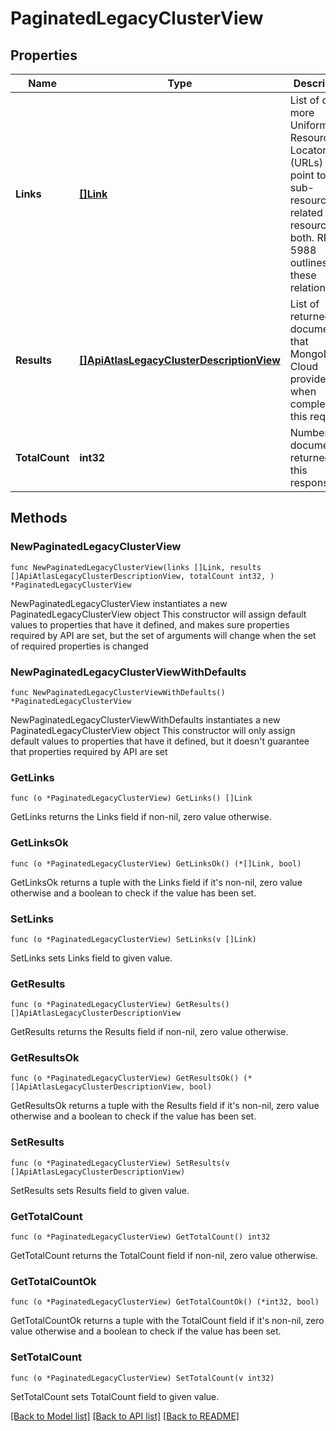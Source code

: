 # PaginatedLegacyClusterView

## Properties

Name | Type | Description | Notes
------------ | ------------- | ------------- | -------------
**Links** | [**[]Link**](Link.md) | List of one or more Uniform Resource Locators (URLs) that point to API sub-resources, related API resources, or both. RFC 5988 outlines these relationships. | [readonly] 
**Results** | [**[]ApiAtlasLegacyClusterDescriptionView**](ApiAtlasLegacyClusterDescriptionView.md) | List of returned documents that MongoDB Cloud providers when completing this request. | [readonly] 
**TotalCount** | **int32** | Number of documents returned in this response. | [readonly] 

## Methods

### NewPaginatedLegacyClusterView

`func NewPaginatedLegacyClusterView(links []Link, results []ApiAtlasLegacyClusterDescriptionView, totalCount int32, ) *PaginatedLegacyClusterView`

NewPaginatedLegacyClusterView instantiates a new PaginatedLegacyClusterView object
This constructor will assign default values to properties that have it defined,
and makes sure properties required by API are set, but the set of arguments
will change when the set of required properties is changed

### NewPaginatedLegacyClusterViewWithDefaults

`func NewPaginatedLegacyClusterViewWithDefaults() *PaginatedLegacyClusterView`

NewPaginatedLegacyClusterViewWithDefaults instantiates a new PaginatedLegacyClusterView object
This constructor will only assign default values to properties that have it defined,
but it doesn't guarantee that properties required by API are set

### GetLinks

`func (o *PaginatedLegacyClusterView) GetLinks() []Link`

GetLinks returns the Links field if non-nil, zero value otherwise.

### GetLinksOk

`func (o *PaginatedLegacyClusterView) GetLinksOk() (*[]Link, bool)`

GetLinksOk returns a tuple with the Links field if it's non-nil, zero value otherwise
and a boolean to check if the value has been set.

### SetLinks

`func (o *PaginatedLegacyClusterView) SetLinks(v []Link)`

SetLinks sets Links field to given value.


### GetResults

`func (o *PaginatedLegacyClusterView) GetResults() []ApiAtlasLegacyClusterDescriptionView`

GetResults returns the Results field if non-nil, zero value otherwise.

### GetResultsOk

`func (o *PaginatedLegacyClusterView) GetResultsOk() (*[]ApiAtlasLegacyClusterDescriptionView, bool)`

GetResultsOk returns a tuple with the Results field if it's non-nil, zero value otherwise
and a boolean to check if the value has been set.

### SetResults

`func (o *PaginatedLegacyClusterView) SetResults(v []ApiAtlasLegacyClusterDescriptionView)`

SetResults sets Results field to given value.


### GetTotalCount

`func (o *PaginatedLegacyClusterView) GetTotalCount() int32`

GetTotalCount returns the TotalCount field if non-nil, zero value otherwise.

### GetTotalCountOk

`func (o *PaginatedLegacyClusterView) GetTotalCountOk() (*int32, bool)`

GetTotalCountOk returns a tuple with the TotalCount field if it's non-nil, zero value otherwise
and a boolean to check if the value has been set.

### SetTotalCount

`func (o *PaginatedLegacyClusterView) SetTotalCount(v int32)`

SetTotalCount sets TotalCount field to given value.



[[Back to Model list]](../README.md#documentation-for-models) [[Back to API list]](../README.md#documentation-for-api-endpoints) [[Back to README]](../README.md)


